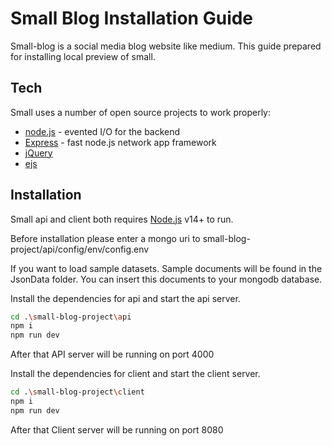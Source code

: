 # Small Blog Installation Guide
Small-blog is a social media blog website like medium. This guide prepared for installing local preview of small.

## Tech

Small uses a number of open source projects to work properly:

- [node.js] - evented I/O for the backend
- [Express] - fast node.js network app framework 
- [jQuery] 
- [ejs]


## Installation

Small api and client both requires [Node.js](https://nodejs.org/) v14+ to run.

Before installation please enter a mongo uri to small-blog-project/api/config/env/config.env

If you want to load sample datasets. Sample documents will be found in the JsonData folder. You can insert this documents to your mongodb database. 

Install the dependencies for api and start the api server. 

```sh
cd .\small-blog-project\api
npm i
npm run dev
```
After that API server will be running on port 4000 

Install the dependencies for client and start the client server. 
```sh
cd .\small-blog-project\client
npm i
npm run dev
```
After that Client server will be running on port 8080 


   [node.js]: <http://nodejs.org>
   [jQuery]: <http://jquery.com>
   [express]: <http://expressjs.com>
   [ejs]: <http://ejs.co>
